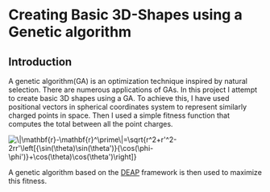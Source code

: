 # Creating Basic 3D-Shapes using a Genetic algorithm

## Introduction
A genetic algorithm(GA) is an optimization technique inspired by natural selection. There are numerous applications of GAs. In this project I attempt to create basic 3D shapes using a GA. To achieve this, I have used positional vectors in spherical coordinates system to represent similarly charged points in space. Then I used a simple fitness function that computes the total between all the point charges. 

<img src="https://latex.codecogs.com/gif.latex?\|\mathbf{r}-\mathbf{r}^\prime\|=\sqrt{r^2&plus;r'^2-2rr'\left[{\sin(\theta)\sin(\theta')}{\cos(\phi-\phi')}&plus;\cos(\theta)\cos(\theta')\right]}" title="\|\mathbf{r}-\mathbf{r}^\prime\|=\sqrt{r^2+r'^2-2rr'\left[{\sin(\theta)\sin(\theta')}{\cos(\phi-\phi')}+\cos(\theta)\cos(\theta')\right]}" />

A genetic algorithm based on the [DEAP](https://github.com/deap/deap) framework is then used to maximize this fitness.
